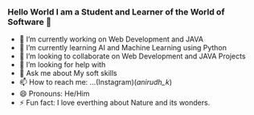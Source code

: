 ### Hello World I am a Student and Learner of the World of Software 👋

- 🔭 I’m currently working on Web Development and JAVA
- 🌱 I’m currently learning AI and Machine Learning using Python
- 👯 I’m looking to collaborate on Web Development and JAVA Projects
- 🤔 I’m looking for help with 
- 💬 Ask me about My soft skills 
- 📫 How to reach me: ...(Instagram)(_anirudh_k_)
- 😄 Pronouns: He/Him
- ⚡ Fun fact: I love everthing about Nature and its wonders.

